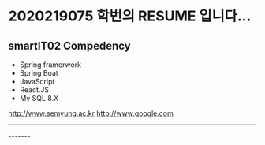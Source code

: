 
# 2020219075 학번의 RESUME 입니다...

## smartIT02 Compedency
- Spring framerwork
- Spring Boat
- JavaScript
- React.JS
- My SQL 8.X

http://www.semyung.ac.kr
http://www.google.com


-------
<html>
-------
</html>
